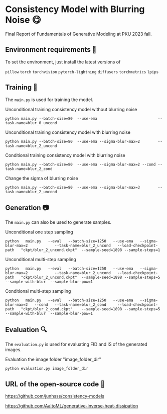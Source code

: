# Consistency Model with Blurring Noise 😋

Final Report of Fundamentals of Generative Modeling at PKU 2023 fall.

## Environment requirements 🔨

To set the environment, just install the latest versions of

`pillow`
`torch`
`torchvision`
`pytorch-lightning`
`diffusers`
`torchmetrics`
`lpips`

## Training 🚂

The `main.py` is used for training the model.

Unconditional training consistency model without blurring noise

`python main.py --batch-size=80  --use-ema                           --task-name=blur_0_uncond`

Unconditional training consistency model with blurring noise

`python main.py --batch-size=80  --use-ema --sigma-blur-max=2        --task-name=blur_2_uncond`

Conditional training consistency model with blurring noise

`python main.py --batch-size=80  --use-ema --sigma-blur-max=2 --cond --task-name=blur_2_cond  `

Change the sigma of blurring noise

`python main.py --batch-size=80  --use-ema --sigma-blur-max=3        --task-name=blur_2_uncond`

## Generation 📷

The `main.py` can also be used to generate samples.

Unconditional one step sampling

`python   main.py   --eval   --batch-size=1250   --use-ema   --sigma-blur-max=2            --task-name=blur_2_uncond   --load-checkpoint-path   "ckpt/blur_2_uncond.ckpt"  --sample-seed=1898 --sample-steps=1                                         `

Unconditional multi-step sampling

`python   main.py   --eval   --batch-size=1250   --use-ema   --sigma-blur-max=2            --task-name=blur_2_uncond   --load-checkpoint-path   "ckpt/blur_2_uncond.ckpt"  --sample-seed=1898 --sample-steps=5  --sample-with-blur  --sample-blur-pow=1`

Conditional multi-step sampling

`python   main.py   --eval   --batch-size=1250   --use-ema   --sigma-blur-max=2   --cond   --task-name=blur_2_cond     --load-checkpoint-path   "ckpt/blur_2_cond.ckpt"    --sample-seed=1898 --sample-steps=5  --sample-with-blur  --sample-blur-pow=1`

## Evaluation 🔍

The `evaluation.py` is used for evaluating FID and IS of the generated images.

Evaluation the image folder "image_folder_dir"

`python evaluation.py image_folder_dir    `

## URL of the open-source code 👋

https://github.com/junhsss/consistency-models

https://github.com/AaltoML/generative-inverse-heat-dissipation